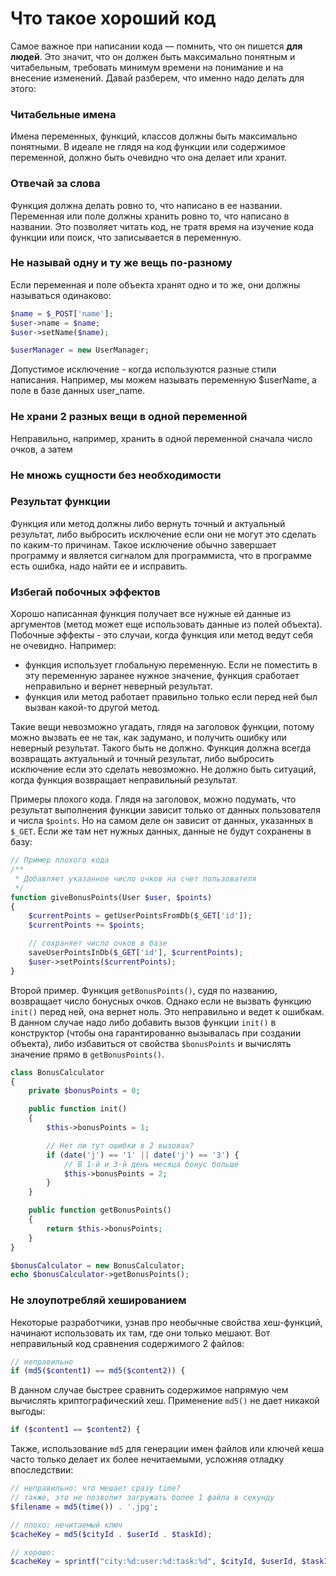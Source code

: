 # Что такое хороший код

Самое важное при написании кода — помнить, что он пишется **для людей**. Это значит, что он должен быть максимально понятным и читабельным, требовать минимум времени на понимание и на внесение изменений. Давай разберем, что именно надо делать для этого: 

### Читабельные имена

Имена переменных, функций, классов должны быть максимально понятными. В идеале не глядя на код функции или содержимое переменной, должно быть очевидно что она делает или хранит.

### Отвечай за слова

Функция должна делать ровно то, что написано в ее названии. Переменная или поле должны хранить ровно то, что написано в названии. Это позволяет читать код, не тратя время на изучение кода функции или поиск, что записывается в переменную.

### Не называй одну и ту же вещь по-разному

Если переменная и поле объекта хранят одно и то же, они должны называться одинаково:

```php
$name = $_POST['name'];
$user->name = $name;
$user->setName($name);

$userManager = new UserManager;
```

Допустимое исключение - когда используются разные стили написания. Например, мы можем называть переменную $userName, а поле в базе данных user_name.

### Не храни 2 разных вещи в одной переменной

Неправильно, например, хранить в одной переменной сначала число очков, а затем 

### Не множь сущности без необходимости

### Результат функции

Функция или метод должны либо вернуть точный и актуальный результат, либо выбросить исключение если они не могут это сделать по каким-то причинам. Такое исключение обычно завершает программу и является сигналом для программиста, что в программе есть ошибка, надо найти ее и исправить.

### Избегай побочных эффектов

Хорошо написанная функция получает все нужные ей данные из аргументов (метод может еще использовать данные из полей объекта). Побочные эффекты - это случаи, когда функция или метод ведут себя не очевидно. Например: 

- функция использует глобальную переменную. Если не поместить в эту переменную заранее нужное значение, функция сработает неправильно и вернет неверный результат. 
- функция или метод работает правильно только если перед ней был вызван какой-то другой метод.

Такие вещи невозможно угадать, глядя на заголовок функции, потому можно вызвать ее не так, как задумано, и получить ошибку или неверный результат. Такого быть не должно. Функция должна всегда возвращать актуальный и точный результат, либо выбросить исключение если это сделать невозможно. Не должно быть ситуаций, когда функция возвращает неправильный результат.

Примеры плохого кода. Глядя на заголовок, можно подумать, что 
результат выполнения функции зависит только от данных пользователя и числа `$points`. 
Но на самом деле он зависит от данных, указанных в `$_GET`. Если же там нет 
нужных данных, данные не будут сохранены в базу:

```php
// Пример плохого кода
/**
 * Добавляет указанное число очков на счет пользователя
 */
function giveBonusPoints(User $user, $points)
{
    $currentPoints = getUserPointsFromDb($_GET['id']);
    $currentPoints += $points;

    // сохраняет число очков в базе
    saveUserPointsInDb($_GET['id'], $currentPoints);
    $user->setPoints($currentPoints);
}
```

Второй пример. Функция `getBonusPoints()`, судя по названию, возвращает число бонусных очков. Однако если не вызвать функцию `init()` перед ней, она вернет ноль. Это неправильно и ведет к ошибкам. В данном случае надо либо добавить вызов функции `init()` в конструктор (чтобы она гарантированно вызывалась при создании объекта), либо избавиться от свойства `$bonusPoints` и вычислять значение прямо в `getBonusPoints()`.

```php
class BonusCalculator
{
    private $bonusPoints = 0;

    public function init()
    {
        $this->bonusPoints = 1;

        // Нет ли тут ошибки в 2 вызовах?
        if (date('j') == '1' || date('j') == '3') {
            // В 1-й и 3-й день месяца бонус больше
            $this->bonusPoints = 2;
        }
    }

    public function getBonusPoints()
    {
        return $this->bonusPoints;
    }
}

$bonusCalculator = new BonusCalculator;
echo $bonusCalculator->getBonusPoints();
```

### Не злоупотребляй хешированием

Некоторые разработчики, узнав про необычные свойства хеш-функций, начинают использовать их там, где они только мешают. Вот неправильный код сравнения содержимого 2 файлов:

```php
// неправильно
if (md5($content1) == md5($content2)) {
```

В данном случае быстрее сравнить содержимое напрямую чем вычислять криптографический хеш. Применение `md5()` не дает никакой выгоды:

```php
if ($content1 == $content2) {
```

Также, использование `md5` для генерации имен файлов или ключей кеша часто только делает их более нечитаемыми, усложняя отладку впоследствии: 

```php
// неправильно: что мешает сразу time? 
// также, это не позволит загружать более 1 файла в секунду
$filename = md5(time()) . '.jpg'; 

// плохо: нечитаемый ключ
$cacheKey = md5($cityId . $userId . $taskId);

// хорошо: 
$cacheKey = sprintf("city:%d:user:%d:task:%d", $cityId, $userId, $taskId);
```
